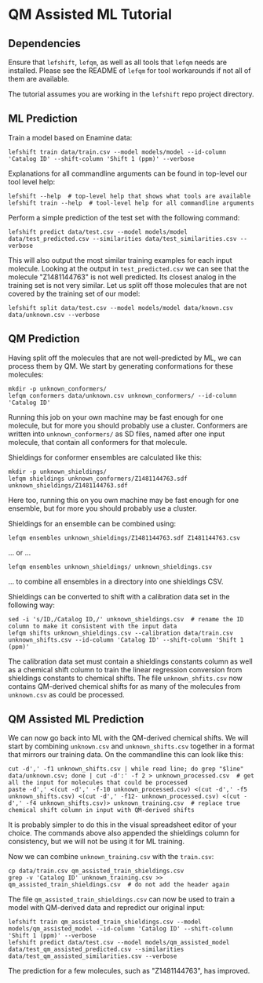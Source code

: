 # QM Assisted ML Tutorial

## Dependencies

Ensure that `lefshift`, `lefqm`, as well as all tools that `lefqm` needs are
installed. Please see the README of `lefqm` for tool workarounds if not all of
them are available.

The tutorial assumes you are working in the `lefshift` repo project directory.

## ML Prediction

Train a model based on Enamine data:
```
lefshift train data/train.csv --model models/model --id-column 'Catalog ID' --shift-column 'Shift 1 (ppm)' --verbose
```

Explanations for all commandline arguments can be found in top-level our tool
level help:
```
lefshift --help  # top-level help that shows what tools are available
lefshift train --help  # tool-level help for all commandline arguments
```

Perform a simple prediction of the test set with the following command:
```
lefshift predict data/test.csv --model models/model data/test_predicted.csv --similarities data/test_similarities.csv --verbose
```
This will also output the most similar training examples for each input
molecule. Looking at the output in `test_predicted.csv` we can see that the
molecule "Z1481144763" is not well predicted. Its closest analog in the
training set is not very similar. Let us split off those molecules that are
not covered by the training set of our model:
```
lefshift split data/test.csv --model models/model data/known.csv data/unknown.csv --verbose
```

## QM Prediction

Having split off the molecules that are not well-predicted by ML, we can
process them by QM. We start by generating conformations for these molecules:
```
mkdir -p unknown_conformers/
lefqm conformers data/unknown.csv unknown_conformers/ --id-column 'Catalog ID'
```
Running this job on your own machine may be fast enough for one molecule, but
for more you should probably use a cluster. Conformers are written into
`unknown_conformers/` as SD files, named after one input molecule, that
contain all conformers for that molecule.

Shieldings for conformer ensembles are calculated like this:
```
mkdir -p unknown_shieldings/
lefqm shieldings unknown_conformers/Z1481144763.sdf unknown_shieldings/Z1481144763.sdf
```
Here too, running this on you own machine may be fast enough for one ensemble,
but for more you should probably use a cluster.

Shieldings for an ensemble can be combined using:
```
lefqm ensembles unknown_shieldings/Z1481144763.sdf Z1481144763.csv
```
... or ...
```
lefqm ensembles unknown_shieldings/ unknown_shieldings.csv
```
... to combine all ensembles in a directory into one shieldings CSV.

Shieldings can be converted to shift with a calibration data set in the
following way:
```
sed -i 's/ID,/Catalog ID,/' unknown_shieldings.csv  # rename the ID column to make it consistent with the input data
lefqm shifts unknown_shieldings.csv --calibration data/train.csv unknown_shifts.csv --id-column 'Catalog ID' --shift-column 'Shift 1 (ppm)'
```
The calibration data set must contain a shieldings constants column as well
as a chemical shift column to train the linear regression conversion from
shieldings constants to chemical shifts. The file `unknown_shfits.csv` now
contains QM-derived chemical shifts for as many of the molecules from
`unknown.csv` as could be processed.

## QM Assisted ML Prediction

We can now go back into ML with the QM-derived chemical shifts. We will start
by combining `unknown.csv` and `unknown_shifts.csv` together in a format that
mirrors our training data. On the commandline this can look like this:
```
cut -d',' -f1 unknown_shifts.csv | while read line; do grep "$line" data/unknown.csv; done | cut -d':' -f 2 > unknown_processed.csv  # get all the input for molecules that could be processed
paste -d',' <(cut -d',' -f-10 unknown_processed.csv) <(cut -d',' -f5 unknown_shifts.csv) <(cut -d',' -f12- unknown_processed.csv) <(cut -d',' -f4 unknown_shifts.csv)> unknown_training.csv  # replace true chemical shift column in input with QM-derived shifts
```
It is probably simpler to do this in the visual spreadsheet editor of your
choice. The commands above also appended the shieldings column for consistency,
but we will not be using it for ML training.

Now we can combine `unknown_training.csv` with the `train.csv`:
```
cp data/train.csv qm_assisted_train_shieldings.csv
grep -v 'Catalog ID' unknown_training.csv >> qm_assisted_train_shieldings.csv  # do not add the header again
```

The file `qm_assisted_train_shieldings.csv` can now be used to train a model
with QM-derived data and repredict our original input:
```
lefshift train qm_assisted_train_shieldings.csv --model models/qm_assisted_model --id-column 'Catalog ID' --shift-column 'Shift 1 (ppm)' --verbose
lefshift predict data/test.csv --model models/qm_assisted_model data/test_qm_assisted_predicted.csv --similarities data/test_qm_assisted_similarities.csv --verbose
```
The prediction for a few molecules, such as "Z1481144763", has improved.
